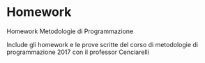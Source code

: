 # Homework
Homework Metodologie di Programmazione

Include gli homework e le prove scritte del corso di metodologie di programmazione 2017 con il professor Cenciarelli
